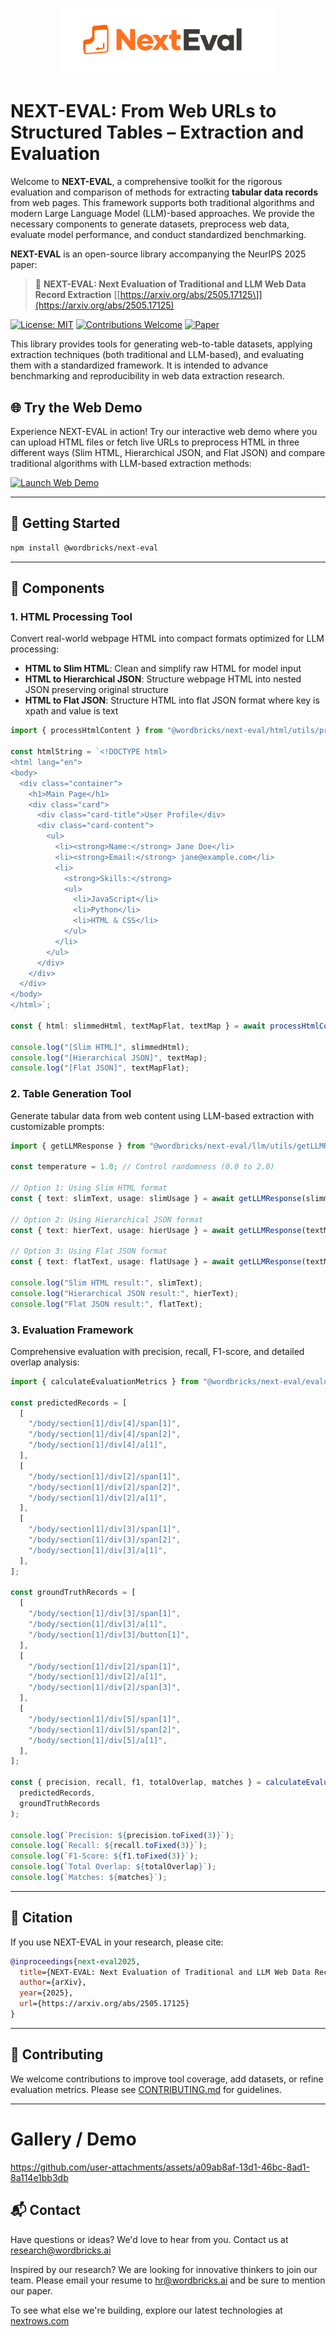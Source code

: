<p align="center">
  <picture>
    <source media="(prefers-color-scheme: dark)" srcset="Next-eval-dark.png">
    <source media="(prefers-color-scheme: light)" srcset="Next-eval-light.png">
    <img alt="NEXT-EVAL Logo" src="next-eval-light.png" width="350">
  </picture>
</p>

# NEXT-EVAL: From Web URLs to Structured Tables – Extraction and Evaluation

Welcome to **NEXT-EVAL**, a comprehensive toolkit for the rigorous evaluation and comparison of methods for extracting **tabular data records** from web pages. This framework supports both traditional algorithms and modern Large Language Model (LLM)-based approaches. We provide the necessary components to generate datasets, preprocess web data, evaluate model performance, and conduct standardized benchmarking.

**NEXT-EVAL** is an open-source library accompanying the NeurIPS 2025 paper:

> 📄 **NEXT-EVAL: Next Evaluation of Traditional and LLM Web Data Record Extraction** [\[https://arxiv.org/abs/2505.17125\]](https://arxiv.org/abs/2505.17125)

[![License: MIT](https://img.shields.io/badge/License-MIT-yellow.svg)](https://opensource.org/licenses/MIT) [![Contributions Welcome](https://img.shields.io/badge/Contributions-Welcome-brightgreen.svg?style=flat)](CONTRIBUTING.md)
[![Paper](https://img.shields.io/badge/Read%20the%20Paper-blue)](https://arxiv.org/abs/2505.17125) 

This library provides tools for generating web-to-table datasets, applying extraction techniques (both traditional and LLM-based), and evaluating them with a standardized framework. It is intended to advance benchmarking and reproducibility in web data extraction research.

## 🌐 Try the Web Demo

Experience NEXT-EVAL in action! Try our interactive web demo where you can upload HTML files or fetch live URLs to preprocess HTML in three different ways (Slim HTML, Hierarchical JSON, and Flat JSON) and compare traditional algorithms with LLM-based extraction methods:

[![Launch Web Demo](https://img.shields.io/badge/Launch%20Web%20Demo-brightgreen?style=for-the-badge)](https://nextrows.com/next-eval)

---

## 🏁 Getting Started

```bash
npm install @wordbricks/next-eval
```

---

## 🔧 Components

### 1. HTML Processing Tool

Convert real-world webpage HTML into compact formats optimized for LLM processing:

* **HTML to Slim HTML**: Clean and simplify raw HTML for model input
* **HTML to Hierarchical JSON**: Structure webpage HTML into nested JSON preserving original structure
* **HTML to Flat JSON**: Structure HTML into flat JSON format where key is xpath and value is text

```typescript
import { processHtmlContent } from "@wordbricks/next-eval/html/utils/processHtmlContent";

const htmlString = `<!DOCTYPE html>
<html lang="en">
<body>
  <div class="container">
    <h1>Main Page</h1>
    <div class="card">
      <div class="card-title">User Profile</div>
      <div class="card-content">
        <ul>
          <li><strong>Name:</strong> Jane Doe</li>
          <li><strong>Email:</strong> jane@example.com</li>
          <li>
            <strong>Skills:</strong>
            <ul>
              <li>JavaScript</li>
              <li>Python</li>
              <li>HTML & CSS</li>
            </ul>
          </li>
        </ul>
      </div>
    </div>
  </div>
</body>
</html>`;

const { html: slimmedHtml, textMapFlat, textMap } = await processHtmlContent(htmlString);

console.log("[Slim HTML]", slimmedHtml);
console.log("[Hierarchical JSON]", textMap);
console.log("[Flat JSON]", textMapFlat);
```

### 2. Table Generation Tool

Generate tabular data from web content using LLM-based extraction with customizable prompts:

```typescript
import { getLLMResponse } from "@wordbricks/next-eval/llm/utils/getLLMResponse";

const temperature = 1.0; // Control randomness (0.0 to 2.0)

// Option 1: Using Slim HTML format
const { text: slimText, usage: slimUsage } = await getLLMResponse(slimmedHtml, "slim", temperature);

// Option 2: Using Hierarchical JSON format
const { text: hierText, usage: hierUsage } = await getLLMResponse(textMap, "hier", temperature);

// Option 3: Using Flat JSON format  
const { text: flatText, usage: flatUsage } = await getLLMResponse(textMapFlat, "flat", temperature);

console.log("Slim HTML result:", slimText);
console.log("Hierarchical JSON result:", hierText);
console.log("Flat JSON result:", flatText);
```

### 3. Evaluation Framework

Comprehensive evaluation with precision, recall, F1-score, and detailed overlap analysis:

```typescript
import { calculateEvaluationMetrics } from "@wordbricks/next-eval/evaluation/utils/calculateEvaluationMetrics";

const predictedRecords = [
  [
    "/body/section[1]/div[4]/span[1]",
    "/body/section[1]/div[4]/span[2]",
    "/body/section[1]/div[4]/a[1]",
  ],
  [
    "/body/section[1]/div[2]/span[1]",
    "/body/section[1]/div[2]/span[2]",
    "/body/section[1]/div[2]/a[1]",
  ],
  [
    "/body/section[1]/div[3]/span[1]",
    "/body/section[1]/div[3]/span[2]",
    "/body/section[1]/div[3]/a[1]",
  ],
];

const groundTruthRecords = [
  [
    "/body/section[1]/div[3]/span[1]",
    "/body/section[1]/div[3]/a[1]",
    "/body/section[1]/div[3]/button[1]",
  ],
  [
    "/body/section[1]/div[2]/span[1]",
    "/body/section[1]/div[2]/a[1]",
    "/body/section[1]/div[2]/span[3]",
  ],
  [
    "/body/section[1]/div[5]/span[1]",
    "/body/section[1]/div[5]/span[2]",
    "/body/section[1]/div[5]/a[1]",
  ],
];

const { precision, recall, f1, totalOverlap, matches } = calculateEvaluationMetrics(
  predictedRecords, 
  groundTruthRecords
);

console.log(`Precision: ${precision.toFixed(3)}`);
console.log(`Recall: ${recall.toFixed(3)}`);
console.log(`F1-Score: ${f1.toFixed(3)}`);
console.log(`Total Overlap: ${totalOverlap}`);
console.log(`Matches: ${matches}`);
```

---

## 🧪 Citation

If you use NEXT-EVAL in your research, please cite:

```bibtex
@inproceedings{next-eval2025,
  title={NEXT-EVAL: Next Evaluation of Traditional and LLM Web Data Record Extraction},
  author={arXiv},
  year={2025},
  url={https://arxiv.org/abs/2505.17125}
}
```

---

## 🤝 Contributing

We welcome contributions to improve tool coverage, add datasets, or refine evaluation metrics. Please see [CONTRIBUTING.md](./CONTRIBUTING.md) for guidelines.

---

# Gallery / Demo

https://github.com/user-attachments/assets/a09ab8af-13d1-46bc-8ad1-8a114e1bb3db

## 📬 Contact

Have questions or ideas? We'd love to hear from you. Contact us at [research@wordbricks.ai](mailto:research@wordbricks.ai)

Inspired by our research? We are looking for innovative thinkers to join our team. Please email your resume to [hr@wordbricks.ai](mailto:hr@wordbricks.ai) and be sure to mention our paper.

To see what else we're building, explore our latest technologies at [nextrows.com](https://nextrows.com)
